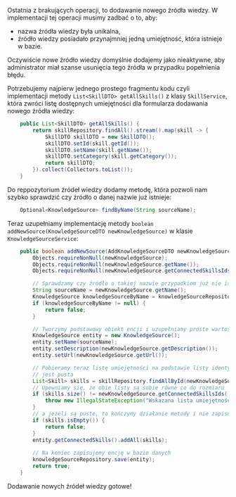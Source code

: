 Ostatnia z brakujących operacji, to dodawanie nowego źródła wiedzy. W implementacji tej operacji musimy zadbać o to, aby:
- nazwa źródła wiedzy była unikalna,
- źródło wiedzy posiadało przynajmniej jedną umiejętność, która istnieje w bazie.

Oczywiście nowe źródło wiedzy domyślnie dodajemy jako nieaktywne, aby administrator miał szanse usunięcia tego źródła w przypadku popełnienia błędu. 

Potrzebujemy najpierw jednego prostego fragmentu kodu czyli implementacji metody `List<SkillDTO> getAllSkills()` z klasy `SkillService`, która zwróci listę dostępnych umiejętności dla formularza dodawania nowego źródła wiedzy:

```java
    public List<SkillDTO> getAllSkills() {
        return skillRepository.findAll().stream().map(skill -> {
            SkillDTO skillDTO = new SkillDTO();
            skillDTO.setId(skill.getId());
            skillDTO.setName(skill.getName());
            skillDTO.setCategory(skill.getCategory());
            return skillDTO;
        }).collect(Collectors.toList());
    }
```

Do reppozytorium źródeł wiedzy dodamy metodę, która pozwoli nam szybko sprawdzić czy źródło o danej nazwie już istnieje:

```java
    Optional<KnowledgeSource> findByName(String sourceName);
```

Teraz uzupełniamy implementację metody `boolean addNewSource(KnowledgeSourceDTO newKnowledgeSource)` w klasie `KnowledgeSourceService`:

```java
    public boolean addNewSource(AddKnowledgeSourceDTO newKnowledgeSource) {
        Objects.requireNonNull(newKnowledgeSource);
        Objects.requireNonNull(newKnowledgeSource.getName());
        Objects.requireNonNull(newKnowledgeSource.getConnectedSkillsIds());

        // Sprawdzamy czy źródło o takiej nazwie przypadkiem już nie istnieje
        String sourceName = newKnowledgeSource.getName();
        KnowledgeSource knowledgeSourceByName = knowledgeSourceRepository.findByName(sourceName).orElse(null);
        if (knowledgeSourceByName != null) {
            return false;
        }

        // Tworzymy podstawowy obiekt encji i uzupełniamy proste wartości
        KnowledgeSource entity = new KnowledgeSource();
        entity.setName(sourceName);
        entity.setDescription(newKnowledgeSource.getDescription());
        entity.setUrl(newKnowledgeSource.getUrl());

        // Pobieramy teraz listę umiejętności na podstawie listy identyfikatorów i ją ustawiamy gdy nie
        // jest pusta
        List<Skill> skills = skillRepository.findAllById(newKnowledgeSource.getConnectedSkillsIds());
        // Upewniamy się, że obie listy są sobie równe co do rozmiaru
        if (skills.size() != newKnowledgeSource.getConnectedSkillsIds().size()) {
            throw new IllegalStateException("Wskazana lista umiejętności i uzyskana lista umiejętności są różnej długości!");
        }
        // a jeżeli są puste, to kończymy działanie metody i nie zapisujemy encji
        if (skills.isEmpty()) {
            return false;
        }
        entity.getConnectedSkills().addAll(skills);
        
        // Na koniec zapisujemy encję w bazie danych
        knowledgeSourceRepository.save(entity);
        return true;
    }
```

Dodawanie nowych źródeł wiedzy gotowe!